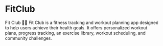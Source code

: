 # FitClub
Fit Club 🏋️‍♂️ Fit Club is a fitness tracking and workout planning app designed to help users achieve their health goals. It offers personalized workout plans, progress tracking, an exercise library, workout scheduling, and community challenges.

